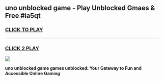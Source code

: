 
## uno unblocked game - Play Unblocked Gmaes & Free #ia5qt
<h3>
<a href="https://news.freeplayer.one?title=uno_unblocked_game&ref=03M">CLICK TO PLAY</a></h3>
<hr>

<h3>
<a href="https://news.freeplayer.one?title=uno_unblocked_game&ref=03M">CLICK 2 PLAY</a>
  
</h3>

<a href="https://news.freeplayer.one?title=uno_unblocked_game&ref=03M"><img src="https://clearcache.store/games.png"></a>


**uno unblocked game games unblocked: Your Gateway to Fun and Accessible Online Gaming**
